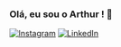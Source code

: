 ### Olá, eu sou o Arthur ! 👋


[![Instagram](https://img.shields.io/badge/Instagram-E4405F?style=for-the-badge&logo=instagram&logoColor=white)](https://www.instagram.com/arthurr_.v7/)
[![LinkedIn](https://img.shields.io/badge/LinkedIn-0077B5?style=for-the-badge&logo=linkedin&logoColor=white)](https://www.linkedin.com/in/arthur-vitor-santos-silva-34a98728b/)
